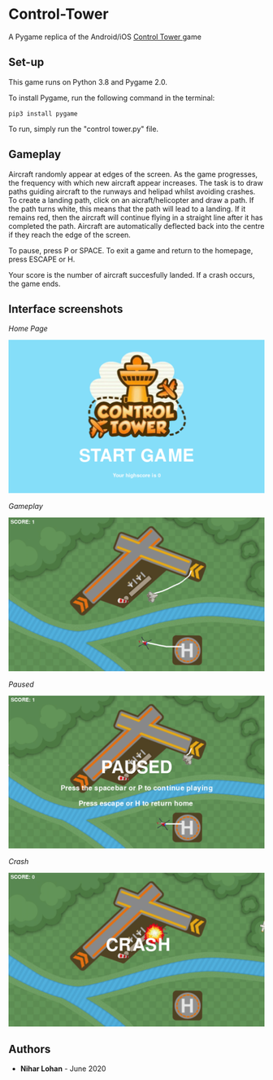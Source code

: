 # Control-Tower
A Pygame replica of the Android/iOS <a href = "https://play.google.com/store/apps/developer?id=Bojan+Skaljac&hl=en_GB&gl=US"> Control Tower </a>game

## Set-up
This game runs on Python 3.8 and Pygame 2.0. 

To install Pygame, run the following command in the terminal:

```
pip3 install pygame
```

To run, simply run the "control tower.py" file.

## Gameplay
Aircraft randomly appear at edges of the screen.  As the game progresses, the frequency with which new aircraft appear increases.  The task is to draw paths guiding aircraft to the runways and helipad whilst avoiding crashes.  To create a landing path, click on an aicraft/helicopter and draw a path.  If the path turns white, this means that the path will lead to a landing. If it remains red, then the aircraft will continue flying in a straight line after it has completed the path.  Aircraft are automatically deflected back into the centre if they reach the edge of the screen.

To pause, press P or SPACE.  To exit a game and return to the homepage, press ESCAPE or H.

Your score is the number of aircraft succesfully landed.  If a crash occurs, the game ends.

## Interface screenshots
<i>Home Page</i>

<img src="https://github.com/niharl/Control-Tower/blob/main/Home%20Page%20Screenshot.png">

<i>Gameplay</i>

<img src="https://github.com/niharl/Control-Tower/blob/main/Gameplay%20Screenshot.png">

<i>Paused</i>

<img src="https://github.com/niharl/Control-Tower/blob/main/Paused%20Screenshot.png">

<i>Crash</i>

<img src="https://github.com/niharl/Control-Tower/blob/main/Crash%20Screenshot.png">


## Authors
* **Nihar Lohan** - June 2020
